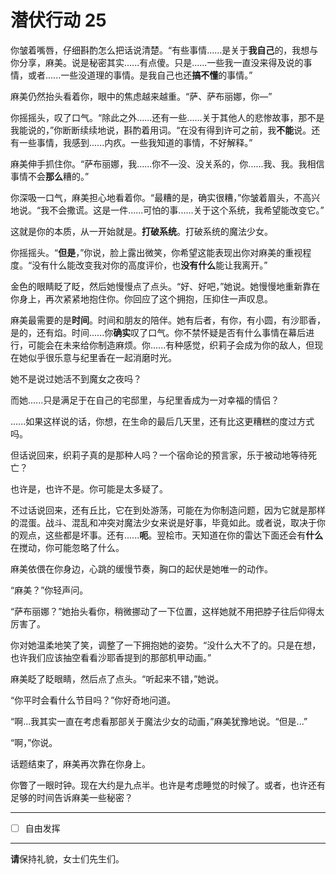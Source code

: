# 潜伏行动 25

你皱着嘴唇，仔细斟酌怎么把话说清楚。“有些事情......是关于**我自己**的，我想与你分享，麻美。说是秘密其实......有点傻。只是......一些我一直没来得及说的事情，或者......一些没道理的事情。是我自己也还**搞不懂**的事情。”

麻美仍然抬头看着你，眼中的焦虑越来越重。“萨、萨布丽娜，你—”

你摇摇头，叹了口气。“除此之外......还有一些......关于其他人的悲惨故事，那不是我能说的，”你断断续续地说，斟酌着用词。“在没有得到许可之前，我**不能**说。还有一些事情，我感到......内疚。一些我知道的事情，不好解释。”

麻美伸手抓住你。“萨布丽娜，我......你不—没、没关系的，你......我、我。我相信事情不会**那么**糟的。”

你深吸一口气，麻美担心地看着你。“最糟的是，确实很糟，”你皱着眉头，不高兴地说。“我不会撒谎。这是一件......可怕的事......关于这个系统，我希望能改变它。”

这就是你的本质，从一开始就是。**打破系统**。打破系统的魔法少女。

你摇摇头。“**但是**，”你说，脸上露出微笑，你希望这能表现出你对麻美的重视程度。“没有什么能改变我对你的高度评价，也**没有什么**能让我离开。”

金色的眼睛眨了眨，然后她慢慢点了点头。“好、好吧，”她说。她慢慢地重新靠在你身上，再次紧紧地抱住你。你回应了这个拥抱，压抑住一声叹息。

麻美最需要的是**时间**。时间和朋友的陪伴。她有后者，有你，有小圆，有沙耶香，是的，还有焰。时间......你**确实**叹了口气。你不禁怀疑是否有什么事情在幕后进行，可能会在未来给你制造麻烦。你......有种感觉，织莉子会成为你的敌人，但现在她似乎很乐意与纪里香在一起消磨时光。

她不是说过她活不到魔女之夜吗？

而她......只是满足于在自己的宅邸里，与纪里香成为一对幸福的情侣？

......如果这样说的话，你想，在生命的最后几天里，还有比这更糟糕的度过方式吗。

但话说回来，织莉子真的是那种人吗？一个宿命论的预言家，乐于被动地等待死亡？

也许是，也许不是。你可能是太多疑了。

不过话说回来，还有丘比，它在到处游荡，可能在为你制造问题，因为它就是那样的混蛋。战斗、混乱和冲突对魔法少女来说是好事，毕竟如此。或者说，取决于你的观点，这些都是坏事。还有......**呃**。翌桧市。天知道在你的雷达下面还会有**什么**在搅动，你可能忽略了什么。

麻美依偎在你身边，心跳的缓慢节奏，胸口的起伏是她唯一的动作。

“麻美？”你轻声问。

“萨布丽娜？”她抬头看你，稍微挪动了一下位置，这样她就不用把脖子往后仰得太厉害了。

你对她温柔地笑了笑，调整了一下拥抱她的姿势。“没什么大不了的。只是在想，也许我们应该抽空看看沙耶香提到的那部机甲动画。”

麻美眨了眨眼睛，然后点了点头。“听起来不错，”她说。

“你平时会看什么节目吗？”你好奇地问道。

“啊...我其实一直在考虑看那部关于魔法少女的动画，”麻美犹豫地说。“但是...”

“啊，”你说。

话题结束了，麻美再次靠在你身上。

你瞥了一眼时钟。现在大约是九点半。也许是考虑睡觉的时候了。或者，也许还有足够的时间告诉麻美一些秘密？

---

- [ ] 自由发挥

---

**请**保持礼貌，女士们先生们。
